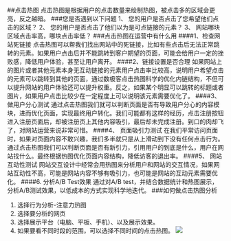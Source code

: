 ##点击热图
点击热图是根据用户的点击数量来绘制热图，被点击多的区域会更亮，反之越暗。
###您是否遇到以下问题
1、	您的用户是否点击了您希望他们点击的区域？
2、	您的用户是否点击了他们以为是可点链接的元素？
3、	网站哪块区域点击率高，哪块点击率低？
###点击热图在运营中有什么用
####1、检查网站死链接
点击热图可以帮我们找出网站中的死链接，比如有些点击后无法正常跳转的元素。如果用户点击后并不能跳转到客户期望的页面，可能会给用户一定的挫败感，降低用户体验，甚至让用户离开。
####2、链接设置是否合理
如果网站上的图片或者其他元素本身无互动链接的元素用户点击率比较高，说明用户希望点击的元素可以跳转到其他的页面，通过数极客点击热图科学的优化内链结构，不但可以提升网站的用户体验还可以提升权重。反之，如果某个明显可以跳转的标题或者图片，如果用户点击比较少在一定程度上可以说明该元素需要优化了。
####3、做用户分心测试
通过点击热图我们就可以判断页面是否有导致用户分心的内容模块，进而优化页面，实现最终用户转化。我们可能都有这样的经历，点击注册按钮进入注册页面后，却被注册页上其他内容吸引，最后却未完成注册。到口的肉却飞了，对网站运营来说非常可惜。
####4、 页面吸引力测试
在我们平常访问页面时，如果对页面内容不敢兴趣，我们多半就只是从上滑动到下没有任何点击行为。通过点击热图我们可以判断页面是否有新引力，引用用户的到底是什么，用户在网站找什么。最终根据热图优化页面内容结构，降低访客的退出率。
####5、 网站互动性测试
网站交互设计中经常会用热图来分析用户和网站的交互情况，如果网站互动性不高，可能是网站内容不够有吸引力，也可能是网站的互动元素需要优化。
####6. 分析A/B Test效果
通过对A/B test，并结合数据统计和热图展示，分析A/B测试效果，以低成本的方式实现科学地迭代。
###如何做点击热图分析
1.	选择行为分析-注意力热图
2.	选择要分析的网页
3.	选择展示平台（电脑、平板、手机）、以及展示效果。
4.	如果要看不同时段的范围，可以选择不同时间的点击热图。
![](http://www.shujike.com/docsimg/点击热图1.jpg)
